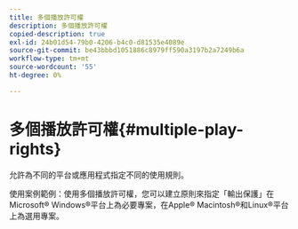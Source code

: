 ```yaml
---
title: 多個播放許可權
description: 多個播放許可權
copied-description: true
exl-id: 24b01d54-79b0-4206-b4c0-d81535e4089e
source-git-commit: be43bbbd1051886c8979ff590a3197b2a7249b6a
workflow-type: tm+mt
source-wordcount: '55'
ht-degree: 0%

---
```


# 多個播放許可權{#multiple-play-rights}

允許為不同的平台或應用程式指定不同的使用規則。

使用案例範例：使用多個播放許可權，您可以建立原則來指定「輸出保護」在Microsoft® Windows®平台上為必要專案，在Apple® Macintosh®和Linux®平台上為選用專案。
